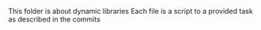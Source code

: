 This folder is about dynamic libraries
 Each file is a script to a provided task as described in the commits

